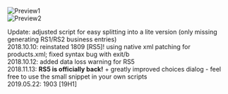 ![Preview1](https://i.imgur.com/pyI0vUu.png)  
![Preview2](https://i.imgur.com/wSd1DlZ.png)  

Update: adjusted script for easy splitting into a lite version (only missing generating RS1/RS2 business entries)  
2018.10.10: reinstated 1809 \[RS5\]! using native xml patching for products.xml; fixed syntax bug with exit/b  
2018.10.12: added data loss warning for RS5  
2018.11.13: __RS5 is officially back!__ + greatly improved choices dialog - feel free to use the small snippet in your own scripts  
2019.05.22: 1903 \[19H1\]  
